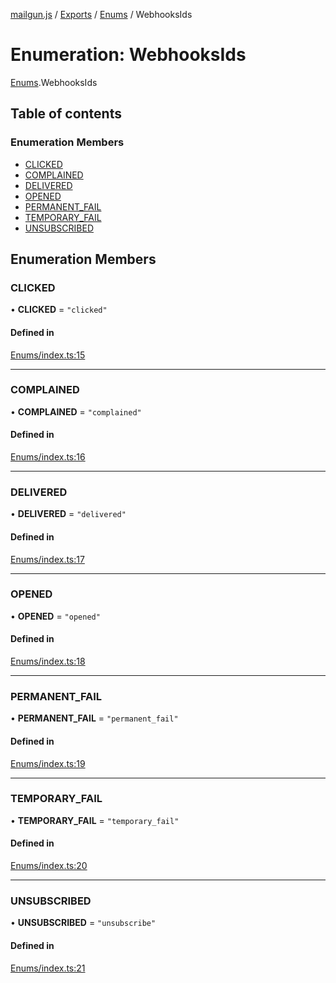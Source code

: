 [mailgun.js](../README.md) / [Exports](../modules.md) / [Enums](../modules/Enums.md) / WebhooksIds

# Enumeration: WebhooksIds

[Enums](../modules/Enums.md).WebhooksIds

## Table of contents

### Enumeration Members

- [CLICKED](Enums.WebhooksIds.md#clicked)
- [COMPLAINED](Enums.WebhooksIds.md#complained)
- [DELIVERED](Enums.WebhooksIds.md#delivered)
- [OPENED](Enums.WebhooksIds.md#opened)
- [PERMANENT\_FAIL](Enums.WebhooksIds.md#permanent_fail)
- [TEMPORARY\_FAIL](Enums.WebhooksIds.md#temporary_fail)
- [UNSUBSCRIBED](Enums.WebhooksIds.md#unsubscribed)

## Enumeration Members

### CLICKED

• **CLICKED** = ``"clicked"``

#### Defined in

[Enums/index.ts:15](https://github.com/mailgun/mailgun.js/blob/c2f73b1/lib/Enums/index.ts#L15)

___

### COMPLAINED

• **COMPLAINED** = ``"complained"``

#### Defined in

[Enums/index.ts:16](https://github.com/mailgun/mailgun.js/blob/c2f73b1/lib/Enums/index.ts#L16)

___

### DELIVERED

• **DELIVERED** = ``"delivered"``

#### Defined in

[Enums/index.ts:17](https://github.com/mailgun/mailgun.js/blob/c2f73b1/lib/Enums/index.ts#L17)

___

### OPENED

• **OPENED** = ``"opened"``

#### Defined in

[Enums/index.ts:18](https://github.com/mailgun/mailgun.js/blob/c2f73b1/lib/Enums/index.ts#L18)

___

### PERMANENT\_FAIL

• **PERMANENT\_FAIL** = ``"permanent_fail"``

#### Defined in

[Enums/index.ts:19](https://github.com/mailgun/mailgun.js/blob/c2f73b1/lib/Enums/index.ts#L19)

___

### TEMPORARY\_FAIL

• **TEMPORARY\_FAIL** = ``"temporary_fail"``

#### Defined in

[Enums/index.ts:20](https://github.com/mailgun/mailgun.js/blob/c2f73b1/lib/Enums/index.ts#L20)

___

### UNSUBSCRIBED

• **UNSUBSCRIBED** = ``"unsubscribe"``

#### Defined in

[Enums/index.ts:21](https://github.com/mailgun/mailgun.js/blob/c2f73b1/lib/Enums/index.ts#L21)
